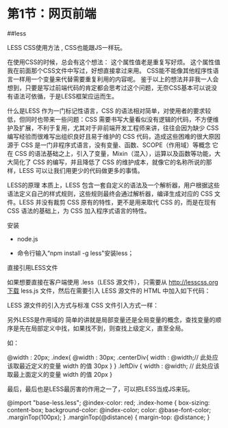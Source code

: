 # 第1节：网页前端

##less

LESS CSS使用方法 , CSS也能跟JS一样玩。

在使用CSS的时候，总会有这个想法：
这个属性值老是重复写好烦。
这个属性值我在前面那个CSS文件中写过，好想直接拿过来用。
CSS能不能像其他程序性语言一样用一个变量来代替需要重复利用的内容呢。
鉴于以上的想法并非我一人会想到，只要是写过前端代码的肯定都会思考过这个问题，无奈CSS基本可以说没有语法可依循，于是LESS框架应运而生。

什么是LESS
作为一门标记性语言，CSS 的语法相对简单，对使用者的要求较低，但同时也带来一些问题：CSS 需要书写大量看似没有逻辑的代码，不方便维护及扩展，不利于复用，尤其对于非前端开发工程师来讲，往往会因为缺少 CSS 编写经验而很难写出组织良好且易于维护的 CSS 代码，造成这些困难的很大原因源于 CSS 是一门非程序式语言，没有变量、函数、SCOPE（作用域）等概念
它在 CSS 的语法基础之上，引入了变量，Mixin（混入），运算以及函数等功能，大大简化了 CSS 的编写，并且降低了 CSS 的维护成本，就像它的名称所说的那样，LESS 可以让我们用更少的代码做更多的事情。

LESS的原理
本质上，LESS 包含一套自定义的语法及一个解析器，用户根据这些语法定义自己的样式规则，这些规则最终会通过解析器，编译生成对应的 CSS 文件。LESS 并没有裁剪 CSS 原有的特性，更不是用来取代 CSS 的，而是在现有 CSS 语法的基础上，为 CSS 加入程序式语言的特性。



安装

- node.js

- 命令行输入“npm install -g less"安装less；

  

直接引用LESS文件

如果想要直接在客户端使用 .less（LESS 源文件），只需要从 http://lesscss.org下载 less.js 文件，然后在需要引入 LESS 源文件的 HTML 中加入如下代码：

LESS 源文件的引入方式与标准 CSS 文件引入方式一样：

<link rel="stylesheet/less" type="text/css" href="index.less">

另外LESS是作用域的
简单的讲就是局部变量还是全局变量的概念，查找变量的顺序是先在局部定义中找，如果找不到，则查找上级定义，直至全局。

如：

 @width : 20px; 
 .index{ 
   @width : 30px; 
   .centerDiv{ 
       width : @width;// 此处应该取最近定义的变量 width 的值 30px 
              } 
 } 
 .leftDiv { 
     width : @width; // 此处应该取最上面定义的变量 width 的值 20px 
 }

最后，最后也是LESS最厉害的作用之一了，可以把LESS当成JS来玩。

@import "base-less.less";
@index-color: red;
.index-home {
    box-sizing: content-box;
    background-color: @index-color;
    color: @base-font-color;
    .marginTop(100px); 
}
.marginTop(@distance) {
    margin-top: @distance; 
}
